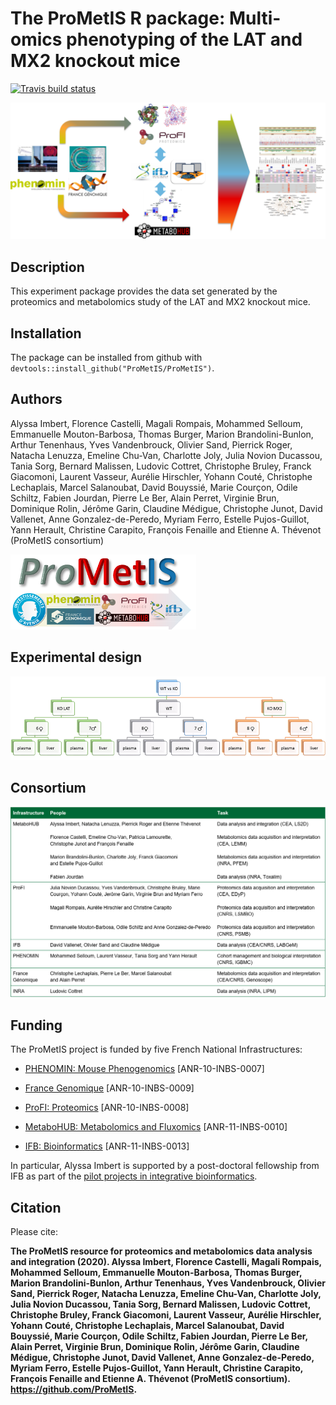 # The **ProMetIS** R package: Multi-omics phenotyping of the LAT and MX2 knockout mice

[![Travis build status](https://travis-ci.org/ProMetIS/ProMetIS.svg?branch=master)](https://travis-ci.org/ProMetIS/ProMetIS)

![](vignettes/figures/prometis_graphical_abstract.png)

## Description

This experiment package provides the data set generated by the proteomics and metabolomics study of the LAT and MX2 knockout mice.

## Installation

The package can be installed from github with `devtools::install_github("ProMetIS/ProMetIS")`.

## Authors

Alyssa Imbert, Florence Castelli, Magali Rompais, Mohammed Selloum, Emmanuelle Mouton-Barbosa, Thomas Burger, Marion Brandolini-Bunlon, Arthur Tenenhaus, Yves Vandenbrouck, Olivier Sand, Pierrick Roger, Natacha Lenuzza, Emeline Chu-Van, Charlotte Joly, Julia Novion Ducassou, Tania Sorg, Bernard Malissen, Ludovic Cottret, Christophe Bruley, Franck Giacomoni, Laurent Vasseur, Aurélie Hirschler, Yohann Couté, Christophe Lechaplais, Marcel Salanoubat, David Bouyssié, Marie Courçon, Odile Schiltz, Fabien Jourdan, Pierre Le Ber, Alain Perret, Virginie Brun, Dominique Rolin, Jérôme Garin, Claudine Médigue, Christophe Junot, David Vallenet, Anne Gonzalez-de-Peredo, Myriam Ferro, Estelle Pujos-Guillot, Yann Herault, Christine Carapito, François Fenaille and Etienne A. Thévenot (ProMetIS consortium)

![](vignettes/figures/prometis_logo.png)

## Experimental design

![](vignettes/figures/phenomin_design.png)

## Consortium

![](vignettes/figures/prometis_consortium.png)

## Funding

The ProMetIS project is funded by five French National Infrastructures:

* [PHENOMIN: Mouse Phenogenomics](http://www.phenomin.fr/en-us/) [ANR-10-INBS-0007]

* [France Genomique](https://www.france-genomique.org/?lang=en) [ANR-10-INBS-0009]

* [ProFI: Proteomics](http://www.profiproteomics.fr/) [ANR-10-INBS-0008]

* [MetaboHUB: Metabolomics and Fluxomics](https://www.metabohub.fr/home.html) [ANR-11-INBS-0010]

* [IFB: Bioinformatics](https://www.france-bioinformatique.fr/en) [ANR-11-INBS-0013]

In particular, Alyssa Imbert is supported by a post-doctoral fellowship from IFB as part of the [pilot projects in integrative bioinformatics](https://www.france-bioinformatique.fr/en/pilot-projects).

## Citation

Please cite:

**The ProMetIS resource for proteomics and metabolomics data analysis and integration (2020). Alyssa Imbert, Florence Castelli, Magali Rompais, Mohammed Selloum, Emmanuelle Mouton-Barbosa, Thomas Burger, Marion Brandolini-Bunlon, Arthur Tenenhaus, Yves Vandenbrouck, Olivier Sand, Pierrick Roger, Natacha Lenuzza, Emeline Chu-Van, Charlotte Joly, Julia Novion Ducassou, Tania Sorg, Bernard Malissen, Ludovic Cottret, Christophe Bruley, Franck Giacomoni, Laurent Vasseur, Aurélie Hirschler, Yohann Couté, Christophe Lechaplais, Marcel Salanoubat, David Bouyssié, Marie Courçon, Odile Schiltz, Fabien Jourdan, Pierre Le Ber, Alain Perret, Virginie Brun, Dominique Rolin, Jérôme Garin, Claudine Médigue, Christophe Junot, David Vallenet, Anne Gonzalez-de-Peredo, Myriam Ferro, Estelle Pujos-Guillot, Yann Herault, Christine Carapito, François Fenaille and Etienne A. Thévenot (ProMetIS consortium). https://github.com/ProMetIS.**